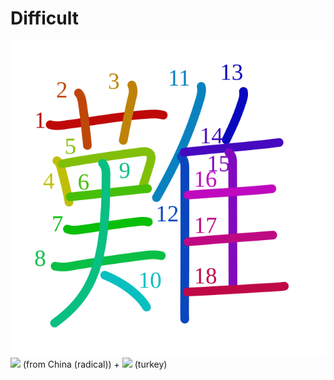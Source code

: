 # Difficult
![96e3](../kanji-colorize/96e3.svg)
[![](http://www.kanjidamage.com/assets/radsmall/kanji-no-kan-f7ca114e7303346354550c0f5dfa0272db41995d7a5f4226ef792169dc7a3af0.jpg)](http://www.kanjidamage.com/kanji/420-from-china-radical) (from China (radical)) + [![](http://www.kanjidamage.com/assets/radsmall/turkey-d0868844d42ef5fcd001c2848e3190aa7d6b8f9e43a9486ce676a0fd60788da6.jpg)](http://www.kanjidamage.com/kanji/262-turkey) (turkey)